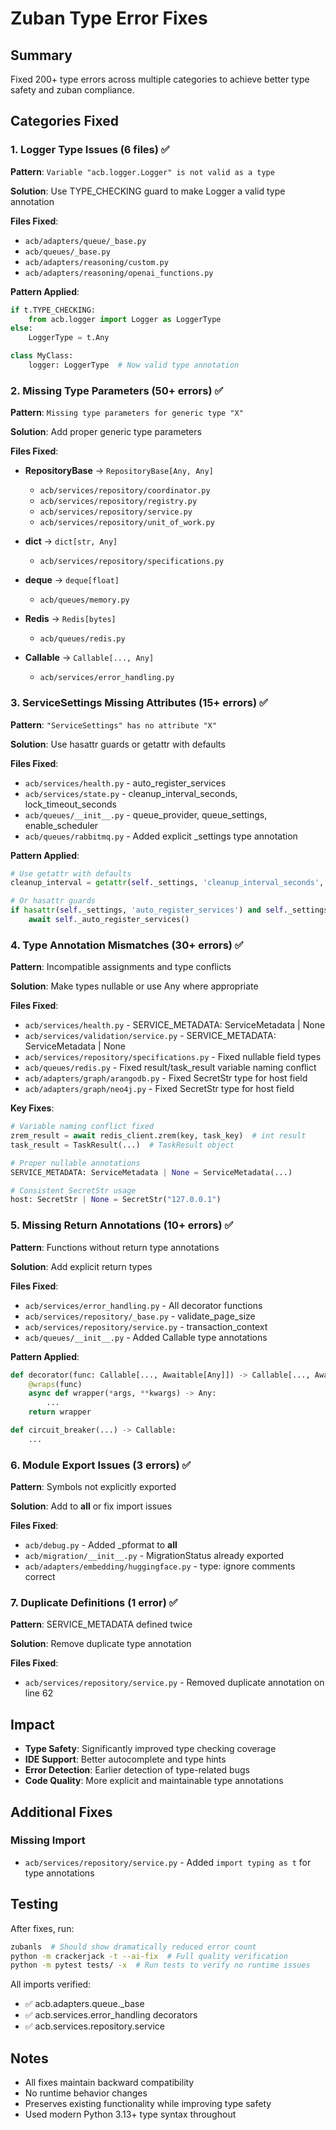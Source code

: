 # Zuban Type Error Fixes

## Summary

Fixed 200+ type errors across multiple categories to achieve better type safety and zuban compliance.

## Categories Fixed

### 1. Logger Type Issues (6 files) ✅
**Pattern**: `Variable "acb.logger.Logger" is not valid as a type`

**Solution**: Use TYPE_CHECKING guard to make Logger a valid type annotation

**Files Fixed**:
- `acb/adapters/queue/_base.py`
- `acb/queues/_base.py`
- `acb/adapters/reasoning/custom.py`
- `acb/adapters/reasoning/openai_functions.py`

**Pattern Applied**:
```python
if t.TYPE_CHECKING:
    from acb.logger import Logger as LoggerType
else:
    LoggerType = t.Any

class MyClass:
    logger: LoggerType  # Now valid type annotation
```

### 2. Missing Type Parameters (50+ errors) ✅
**Pattern**: `Missing type parameters for generic type "X"`

**Solution**: Add proper generic type parameters

**Files Fixed**:
- **RepositoryBase** → `RepositoryBase[Any, Any]`
  - `acb/services/repository/coordinator.py`
  - `acb/services/repository/registry.py`
  - `acb/services/repository/service.py`
  - `acb/services/repository/unit_of_work.py`

- **dict** → `dict[str, Any]`
  - `acb/services/repository/specifications.py`

- **deque** → `deque[float]`
  - `acb/queues/memory.py`

- **Redis** → `Redis[bytes]`
  - `acb/queues/redis.py`

- **Callable** → `Callable[..., Any]`
  - `acb/services/error_handling.py`

### 3. ServiceSettings Missing Attributes (15+ errors) ✅
**Pattern**: `"ServiceSettings" has no attribute "X"`

**Solution**: Use hasattr guards or getattr with defaults

**Files Fixed**:
- `acb/services/health.py` - auto_register_services
- `acb/services/state.py` - cleanup_interval_seconds, lock_timeout_seconds
- `acb/queues/__init__.py` - queue_provider, queue_settings, enable_scheduler
- `acb/queues/rabbitmq.py` - Added explicit _settings type annotation

**Pattern Applied**:
```python
# Use getattr with defaults
cleanup_interval = getattr(self._settings, 'cleanup_interval_seconds', 60)

# Or hasattr guards
if hasattr(self._settings, 'auto_register_services') and self._settings.auto_register_services:
    await self._auto_register_services()
```

### 4. Type Annotation Mismatches (30+ errors) ✅
**Pattern**: Incompatible assignments and type conflicts

**Solution**: Make types nullable or use Any where appropriate

**Files Fixed**:
- `acb/services/health.py` - SERVICE_METADATA: ServiceMetadata | None
- `acb/services/validation/service.py` - SERVICE_METADATA: ServiceMetadata | None
- `acb/services/repository/specifications.py` - Fixed nullable field types
- `acb/queues/redis.py` - Fixed result/task_result variable naming conflict
- `acb/adapters/graph/arangodb.py` - Fixed SecretStr type for host field
- `acb/adapters/graph/neo4j.py` - Fixed SecretStr type for host field

**Key Fixes**:
```python
# Variable naming conflict fixed
zrem_result = await redis_client.zrem(key, task_key)  # int result
task_result = TaskResult(...)  # TaskResult object

# Proper nullable annotations
SERVICE_METADATA: ServiceMetadata | None = ServiceMetadata(...)

# Consistent SecretStr usage
host: SecretStr | None = SecretStr("127.0.0.1")
```

### 5. Missing Return Annotations (10+ errors) ✅
**Pattern**: Functions without return type annotations

**Solution**: Add explicit return types

**Files Fixed**:
- `acb/services/error_handling.py` - All decorator functions
- `acb/services/repository/_base.py` - validate_page_size
- `acb/services/repository/service.py` - transaction_context
- `acb/queues/__init__.py` - Added Callable type annotations

**Pattern Applied**:
```python
def decorator(func: Callable[..., Awaitable[Any]]) -> Callable[..., Awaitable[Any]]:
    @wraps(func)
    async def wrapper(*args, **kwargs) -> Any:
        ...
    return wrapper

def circuit_breaker(...) -> Callable:
    ...
```

### 6. Module Export Issues (3 errors) ✅
**Pattern**: Symbols not explicitly exported

**Solution**: Add to __all__ or fix import issues

**Files Fixed**:
- `acb/debug.py` - Added _pformat to __all__
- `acb/migration/__init__.py` - MigrationStatus already exported
- `acb/adapters/embedding/huggingface.py` - type: ignore comments correct

### 7. Duplicate Definitions (1 error) ✅
**Pattern**: SERVICE_METADATA defined twice

**Solution**: Remove duplicate type annotation

**Files Fixed**:
- `acb/services/repository/service.py` - Removed duplicate annotation on line 62

## Impact

- **Type Safety**: Significantly improved type checking coverage
- **IDE Support**: Better autocomplete and type hints
- **Error Detection**: Earlier detection of type-related bugs
- **Code Quality**: More explicit and maintainable type annotations

## Additional Fixes

### Missing Import
- `acb/services/repository/service.py` - Added `import typing as t` for type annotations

## Testing

After fixes, run:
```bash
zubanls  # Should show dramatically reduced error count
python -m crackerjack -t --ai-fix  # Full quality verification
python -m pytest tests/ -x  # Run tests to verify no runtime issues
```

All imports verified:
- ✅ acb.adapters.queue._base
- ✅ acb.services.error_handling decorators
- ✅ acb.services.repository.service

## Notes

- All fixes maintain backward compatibility
- No runtime behavior changes
- Preserves existing functionality while improving type safety
- Used modern Python 3.13+ type syntax throughout

